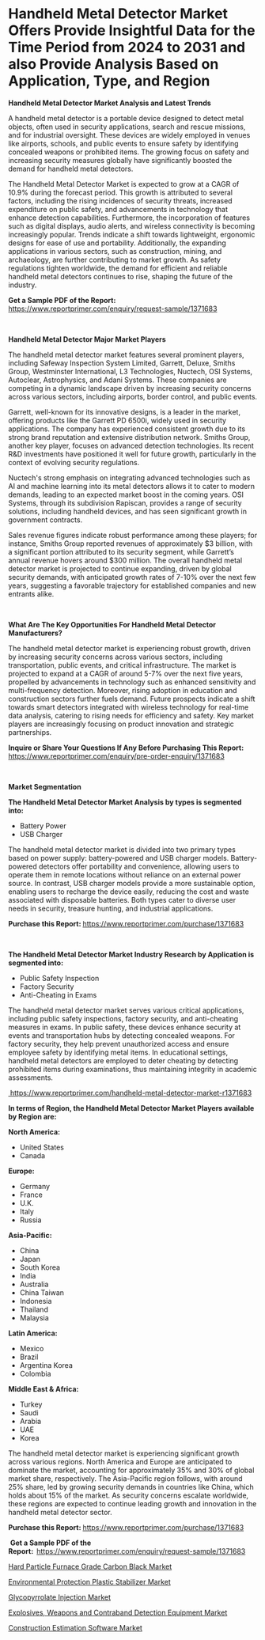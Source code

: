 <p><h1>Handheld Metal Detector Market Offers Provide Insightful Data for the Time Period from 2024 to 2031 and also Provide Analysis Based on Application, Type, and Region</h1></p><p><strong>Handheld Metal Detector Market Analysis and Latest Trends</strong></p>
<p><p>A handheld metal detector is a portable device designed to detect metal objects, often used in security applications, search and rescue missions, and for industrial oversight. These devices are widely employed in venues like airports, schools, and public events to ensure safety by identifying concealed weapons or prohibited items. The growing focus on safety and increasing security measures globally have significantly boosted the demand for handheld metal detectors.</p><p>The Handheld Metal Detector Market is expected to grow at a CAGR of 10.9% during the forecast period. This growth is attributed to several factors, including the rising incidences of security threats, increased expenditure on public safety, and advancements in technology that enhance detection capabilities. Furthermore, the incorporation of features such as digital displays, audio alerts, and wireless connectivity is becoming increasingly popular. Trends indicate a shift towards lightweight, ergonomic designs for ease of use and portability. Additionally, the expanding applications in various sectors, such as construction, mining, and archaeology, are further contributing to market growth. As safety regulations tighten worldwide, the demand for efficient and reliable handheld metal detectors continues to rise, shaping the future of the industry.</p></p>
<p><strong>Get a Sample PDF of the Report:&nbsp;</strong> <a href="https://www.reportprimer.com/enquiry/request-sample/1371683">https://www.reportprimer.com/enquiry/request-sample/1371683</a></p>
<p>&nbsp;</p>
<p><strong>Handheld Metal Detector Major Market Players</strong></p>
<p><p>The handheld metal detector market features several prominent players, including Safeway Inspection System Limited, Garrett, Deluxe, Smiths Group, Westminster International, L3 Technologies, Nuctech, OSI Systems, Autoclear, Astrophysics, and Adani Systems. These companies are competing in a dynamic landscape driven by increasing security concerns across various sectors, including airports, border control, and public events.</p><p>Garrett, well-known for its innovative designs, is a leader in the market, offering products like the Garrett PD 6500i, widely used in security applications. The company has experienced consistent growth due to its strong brand reputation and extensive distribution network. Smiths Group, another key player, focuses on advanced detection technologies. Its recent R&D investments have positioned it well for future growth, particularly in the context of evolving security regulations.</p><p>Nuctech's strong emphasis on integrating advanced technologies such as AI and machine learning into its metal detectors allows it to cater to modern demands, leading to an expected market boost in the coming years. OSI Systems, through its subdivision Rapiscan, provides a range of security solutions, including handheld devices, and has seen significant growth in government contracts.</p><p>Sales revenue figures indicate robust performance among these players; for instance, Smiths Group reported revenues of approximately $3 billion, with a significant portion attributed to its security segment, while Garrett’s annual revenue hovers around $300 million. The overall handheld metal detector market is projected to continue expanding, driven by global security demands, with anticipated growth rates of 7-10% over the next few years, suggesting a favorable trajectory for established companies and new entrants alike.</p></p>
<p>&nbsp;</p>
<p><strong>What Are The Key Opportunities For Handheld Metal Detector Manufacturers?</strong></p>
<p><p>The handheld metal detector market is experiencing robust growth, driven by increasing security concerns across various sectors, including transportation, public events, and critical infrastructure. The market is projected to expand at a CAGR of around 5-7% over the next five years, propelled by advancements in technology such as enhanced sensitivity and multi-frequency detection. Moreover, rising adoption in education and construction sectors further fuels demand. Future prospects indicate a shift towards smart detectors integrated with wireless technology for real-time data analysis, catering to rising needs for efficiency and safety. Key market players are increasingly focusing on product innovation and strategic partnerships.</p></p>
<p><strong>Inquire or Share Your Questions If Any Before Purchasing This Report:</strong> <a href="https://www.reportprimer.com/enquiry/pre-order-enquiry/1371683">https://www.reportprimer.com/enquiry/pre-order-enquiry/1371683</a></p>
<p>&nbsp;</p>
<p><strong>Market Segmentation</strong></p>
<p><strong>The Handheld Metal Detector Market Analysis by types is segmented into:</strong></p>
<p><ul><li>Battery Power</li><li>USB Charger</li></ul></p>
<p><p>The handheld metal detector market is divided into two primary types based on power supply: battery-powered and USB charger models. Battery-powered detectors offer portability and convenience, allowing users to operate them in remote locations without reliance on an external power source. In contrast, USB charger models provide a more sustainable option, enabling users to recharge the device easily, reducing the cost and waste associated with disposable batteries. Both types cater to diverse user needs in security, treasure hunting, and industrial applications.</p></p>
<p><strong>Purchase this Report:&nbsp;</strong><a href="https://www.reportprimer.com/purchase/1371683">https://www.reportprimer.com/purchase/1371683</a></p>
<p>&nbsp;</p>
<p><strong>The Handheld Metal Detector Market Industry Research by Application is segmented into:</strong></p>
<p><ul><li>Public Safety Inspection</li><li>Factory Security</li><li>Anti-Cheating in Exams</li></ul></p>
<p><p>The handheld metal detector market serves various critical applications, including public safety inspections, factory security, and anti-cheating measures in exams. In public safety, these devices enhance security at events and transportation hubs by detecting concealed weapons. For factory security, they help prevent unauthorized access and ensure employee safety by identifying metal items. In educational settings, handheld metal detectors are employed to deter cheating by detecting prohibited items during examinations, thus maintaining integrity in academic assessments.</p></p>
<p><a href="https://www.reportprimer.com/handheld-metal-detector-market-r1371683">&nbsp;https://www.reportprimer.com/handheld-metal-detector-market-r1371683</a></p>
<p><strong>In terms of Region, the Handheld Metal Detector Market Players available by Region are:</strong></p>
<p>
    <p> <strong> North America: </strong>
        <ul>
            <li>United States</li>
            <li>Canada</li>
        </ul>
        </p> 
    <p> <strong> Europe: </strong>
        <ul>
            <li>Germany</li>
            <li>France</li>
            <li>U.K.</li>
            <li>Italy</li>
            <li>Russia</li>
        </ul>
        </p> 
    <p> <strong> Asia-Pacific: </strong>
        <ul>
            <li>China</li>
            <li>Japan</li>
            <li>South Korea</li>
            <li>India</li>
            <li>Australia</li>
            <li>China Taiwan</li>
            <li>Indonesia</li>
            <li>Thailand</li>
            <li>Malaysia</li>
        </ul>
        </p> 
    <p> <strong> Latin America: </strong>
        <ul>
            <li>Mexico</li>
            <li>Brazil</li>
            <li>Argentina Korea</li>
            <li>Colombia</li>
        </ul>
        </p> 
    <p> <strong> Middle East & Africa: </strong>
        <ul>
            <li>Turkey</li>
            <li>Saudi</li>
            <li>Arabia</li>
            <li>UAE</li>
            <li>Korea</li>
        </ul>
    </p>
    </p>
<p><p>The handheld metal detector market is experiencing significant growth across various regions. North America and Europe are anticipated to dominate the market, accounting for approximately 35% and 30% of global market share, respectively. The Asia-Pacific region follows, with around 25% share, led by growing security demands in countries like China, which holds about 15% of the market. As security concerns escalate worldwide, these regions are expected to continue leading growth and innovation in the handheld metal detector sector.</p></p>
<p><strong>Purchase this Report: </strong><a href="https://www.reportprimer.com/purchase/1371683">https://www.reportprimer.com/purchase/1371683</a></p>
<p>&nbsp;<strong>Get a Sample PDF of the Report:&nbsp;&nbsp;</strong><a href="https://www.reportprimer.com/enquiry/request-sample/1371683">https://www.reportprimer.com/enquiry/request-sample/1371683</a></p>
<p><strong></strong></p>
<p><p><a href="https://issuu.com/reportprime-2/docs/hard-particle-furnace-grade-carbon-_eeae760f6a04d0">Hard Particle Furnace Grade Carbon Black Market</a></p><p><a href="https://issuu.com/reportprime-2/docs/environmental-protection-plastic-st_d1ed3ff9200549">Environmental Protection Plastic Stabilizer Market</a></p><p><a href="https://www.linkedin.com/pulse/glycopyrrolate-injection-market-outlook-complete-industry-xocwe?trackingId=y1YTYO%2FzR8y%2BsPEtPTYVQQ%3D%3D">Glycopyrrolate Injection Market</a></p><p><a href="https://github.com/MarilynDouglas476/Market-Research-Report-List-1/blob/main/explosives-weapons-and-contraband-detection-equipment-market.md">Explosives, Weapons and Contraband Detection Equipment Market</a></p><p><a href="https://medium.com/@wileymathis76/construction-estimation-software-market-size-growth-trends-statistics-forecasts-2024-2031-ced8f4a62ec3?postPublishedType=repub">Construction Estimation Software Market</a></p></p>
